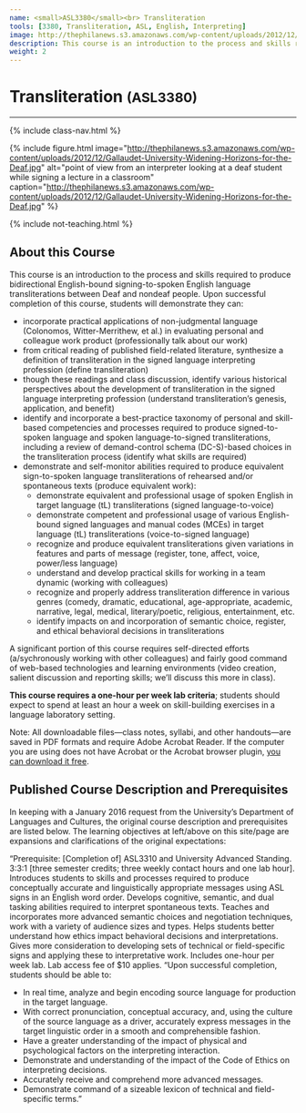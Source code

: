 ```yaml
---
name: <small>ASL3380</small><br> Transliteration
tools: [3380, Transliteration, ASL, English, Interpreting]
image: http://thephilanews.s3.amazonaws.com/wp-content/uploads/2012/12/Gallaudet-University-Widening-Horizons-for-the-Deaf.jpg
description: This course is an introduction to the process and skills required to produce bidirectional English-bound signing-to-spoken English language transliterations between Deaf and nondeaf people.
weight: 2
---
```


# Transliteration <small>(ASL3380)</small>

***

{% include class-nav.html %}

{% include figure.html image="http://thephilanews.s3.amazonaws.com/wp-content/uploads/2012/12/Gallaudet-University-Widening-Horizons-for-the-Deaf.jpg" alt="point of view from an interpreter looking at a deaf student while signing a lecture in a classroom" caption="http://thephilanews.s3.amazonaws.com/wp-content/uploads/2012/12/Gallaudet-University-Widening-Horizons-for-the-Deaf.jpg" %}

{% include not-teaching.html %}

## About this Course

<p class="lead">This course is an introduction to the process and skills required to produce bidirectional English-bound signing-to-spoken English language transliterations between Deaf and nondeaf people. Upon successful completion of this course, students will demonstrate they can:</p>

* incorporate practical applications of non-judgmental language (Colonomos, Witter-Merrithew, et al.) in evaluating personal and colleague work product (professionally talk about our work)
* from critical reading of published field-related literature, synthesize a definition of transliteration in the signed language interpreting profession (define transliteration)
* though these readings and class discussion, identify various historical perspectives about the development of transliteration in the signed language interpreting profession (understand transliteration’s genesis, application, and benefit)
* identify and incorporate a best-practice taxonomy of personal and skill-based competencies and processes required to produce signed-to-spoken language and spoken language-to-signed transliterations, including a review of demand-control schema (DC-S)-based choices in the transliteration process (identify what skills are required)
* demonstrate and self-monitor abilities required to produce equivalent sign-to-spoken language transliterations of rehearsed and/or spontaneous texts (produce equivalent work):
	* demonstrate equivalent and professional usage of spoken English in target language (tL) transliterations (signed language-to-voice)
	* demonstrate competent and professional usage of various English-bound signed languages and manual codes (MCEs) in target language (tL) transliterations (voice-to-signed language)
	* recognize and produce equivalent transliterations given variations in features and parts of message (register, tone, affect, voice, power/less language)
	* understand and develop practical skills for working in a team dynamic (working with colleagues)
	* recognize and properly address transliteration difference in various genres (comedy, dramatic, educational, age-appropriate, academic, narrative, legal, medical, literary/poetic, religious, entertainment, etc.
	* identify impacts on and incorporation of semantic choice, register, and ethical behavioral decisions in transliterations

A significant portion of this course requires self-directed efforts (a/sychronously working with other colleagues) and fairly good command of web-based technologies and learning environments (video creation, salient discussion and reporting skills; we’ll discuss this more in class).

**This course requires a one-hour per week lab criteria**; students should expect to spend at least an hour a week on skill-building exercises in a language laboratory setting.

Note: All downloadable files—class notes, syllabi, and other handouts—are saved in PDF formats and require Adobe Acrobat Reader. If the computer you are using does not have Acrobat or the Acrobat browser plugin, [you can download it free](http://www.adobe.com/products/acrobat/readstep2.html).

## Published Course Description and Prerequisites

In keeping with a January 2016 request from the University’s Department of Languages and Cultures, the original course description and prerequisites are listed below. The learning objectives at left/above on this site/page are expansions and clarifications of the original expectations:

“Prerequisite: [Completion of] ASL3310 and University Advanced Standing. 3:3:1 [three semester credits; three weekly contact hours and one lab hour]. Introduces students to skills and processes required to produce conceptually accurate and linguistically appropriate messages using ASL signs in an English word order. Develops cognitive, semantic, and dual tasking abilities required to interpret spontaneous texts. Teaches and incorporates more advanced semantic choices and negotiation techniques, work with a variety of audience sizes and types. Helps students better understand how ethics impact behavioral decisions and interpretations. Gives more consideration to developing sets of technical or field-specific signs and applying these to interpretative work. Includes one-hour per week lab. Lab access fee of $10 applies.
“Upon successful completion, students should be able to:
* In real time, analyze and begin encoding source language for production in the target language.
* With correct pronunciation, conceptual accuracy, and, using the culture of the source language as a driver, accurately express messages in the target linguistic order in a smooth and comprehensible fashion.
* Have a greater understanding of the impact of physical and psychological factors on the interpreting interaction.
* Demonstrate and understanding of the impact of the Code of Ethics on interpreting decisions.
* Accurately receive and comprehend more advanced messages.
* Demonstrate command of a sizeable lexicon of technical and field-specific terms.”